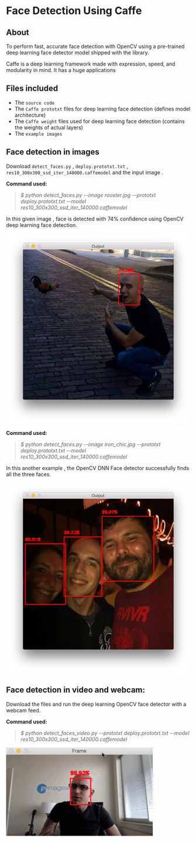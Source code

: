
# Face Detection Using Caffe

## About

To perform fast, accurate face detection with OpenCV using a pre-trained deep learning face detector model shipped with the library.

Caffe is a deep learning framework made with expression, speed, and modularity in mind. It has a huge applications 

## Files included

- The `source code`
- The `Caffe prototxt` files for deep learning face detection (defines model architecture)
- The `Caffe weight` files used for deep learning face detection (contains the weights of actual layers)
- The `example images` 

## Face detection in images

Download  `detect_faces.py` , `deploy.prototxt.txt` , `res10_300x300_ssd_iter_140000.caffemodel` and the input image .

**Command used:**

  >  *$ python detect_faces.py --image rooster.jpg --prototxt deploy.prototxt.txt --model res10_300x300_ssd_iter_140000.caffemodel*

In this given image , face is detected with 74% confidence using OpenCV deep learning face detection. 

![Example 1](outputs/deep_learning_face_detection_example_01.jpg)

**Command used:**

   >  *$ python detect_faces.py --image iron_chic.jpg --prototxt deploy.prototxt.txt --model res10_300x300_ssd_iter_140000.caffemodel*
   
In this another example , the OpenCV DNN Face detector successfully finds all  the three faces.

![Example 2](outputs/deep_learning_face_detection_example_02.jpg)

## Face detection in video and webcam:

Download  the files and run the deep learning OpenCV face detector with a webcam feed.

**Command used:**

   >  *$ python detect_faces_video.py --prototxt deploy.prototxt.txt  --model res10_300x300_ssd_iter_140000.caffemodel*

![Video](outputs/deep_learning_face_detection_opencv.gif)
